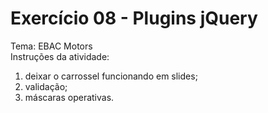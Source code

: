 # Exercício 08 - Plugins jQuery

Tema: EBAC Motors<br>
Instruções da atividade:
1) deixar o carrossel funcionando em slides;
2) validação;
3) máscaras operativas.
